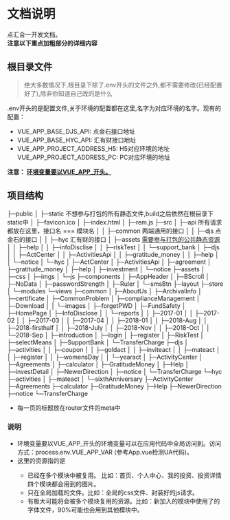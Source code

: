 # 文档说明
点汇合一开发文档。       
**注意以下重点加粗部分的详细内容**

## 根目录文件
>  绝大多数情况下,根目录下除了.env开头的文件之外,都不需要修改(已经配置好了),除非你知道自己改的是什么

.env开头的是配置文件,关于环境的配置都在这里,名字为对应环境的名字。现有的配置：
- VUE_APP_BASE_DJS_API: 点金石接口地址
- VUE_APP_BASE_HYC_API: 汇有财接口地址
- VUE_APP_PROJECT_ADDRESS_H5: H5对应环境的地址
  VUE_APP_PROJECT_ADDRESS_PC: PC对应环境的地址
  
**注意： [环境变量要以VUE_APP_开头。](#explainA)**
  
## 项目结构

├─public
│  ├─static  不想参与打包的所有静态文件,build之后依然在根目录下static中
│  ├─favicon.ico
│  ├─index.html
│  ├─rem.js
├─src
│  ├─api  所有请求都放在这里，接口名 === 模块名
│  │  ├─common  两端通用的接口
│  │  ├─djs  点金石的接口
│  │  ├─hyc  汇有财的接口
│  ├─assets  [需要参与打包的公共静态资源](#explainB)
│  │  ├─help
│  │  ├─infoDisclise
│  │  ├─riskTest
│  │  └─support_bank
│  ├─djs
│  │  ├─ActCenter
│  │  ├─ActivitiesApi
│  │  ├─gratitude_money
│  │  ├─help
│  │  └─notice
│  └─hyc
│      ├─ActCenter
│      ├─ActivitiesApi
│      ├─agreement
│      ├─gratitude_money
│      ├─help
│      ├─investment
│      └─notice
├─assets
│  ├─css
│  ├─imgs
│  └─js
├─components
│  ├─AppHeader
│  ├─BScroll
│  ├─NoData
│  ├─passwordStrength
│  ├─Ruler
│  └─smsBtn
├─layout
├─store
│  └─modules
└─views
    ├─common
    │  ├─AboutUs
    │  ├─ArchivalInfo
    │  ├─certificate
    │  ├─CommonProblem
    │  ├─complianceManagement
    │  ├─Download
    │  │  └─images
    │  ├─forgetPWD
    │  ├─FundSafety
    │  ├─HomePage
    │  ├─InfoDisclose
    │  │  └─reports
    │  │      ├─2017-01
    │  │      ├─2017-02
    │  │      ├─2017-03
    │  │      ├─2017-04
    │  │      ├─2018-01
    │  │      ├─2018-Aug
    │  │      ├─2018-firsthalf
    │  │      ├─2018-July
    │  │      ├─2018-Nov
    │  │      ├─2018-Oct
    │  │      └─2018-Sep
    │  ├─introduction
    │  ├─login
    │  ├─register
    │  ├─RiskTest
    │  ├─selectMeans
    │  ├─SupportBank
    │  └─TransferCharge
    ├─djs
    │  ├─activities
    │  │  ├─coupon
    │  │  ├─goldact
    │  │  ├─inviteact
    │  │  ├─mateact
    │  │  ├─register
    │  │  ├─womensDay
    │  │  └─yearact
    │  ├─ActivityCenter
    │  ├─Agreements
    │  ├─calculator
    │  ├─GratitudeMoney
    │  ├─Help
    │  ├─investDetail
    │  ├─NewerDirection
    │  ├─notice
    │  └─TransferCharge
    └─hyc
        ├─activities
        │  ├─mateact
        │  └─sixthAnniversary
        ├─ActivityCenter
        ├─Agreements
        ├─calculator
        ├─GratitudeMoney
        ├─Help
        ├─NewerDirection
        ├─notice
        └─TransferCharge

- 每一页的标题放在router文件的meta中

### 说明
+ <span id="explainA">环境变量要以VUE_APP_开头的环境变量可以在应用代码中全局访问到。访问方式：process.env.VUE_APP_VAR (参考App.vue检测UA代码)。</span>
+ <span id="explainB">这里的资源指的是
  - 已经在多个模块中被复用。 比如：首页、个人中心、我的投资、投资详情四个模块都会用到的图片。
  - 只在全局加载的文件。比如：全局的css文件、封装好的js请求。
  - 有极大可能将会被多个模块复用的资源。比如：新加入的模块中使用了的字体文件，90%可能也会用到其他模块中。
</span>
